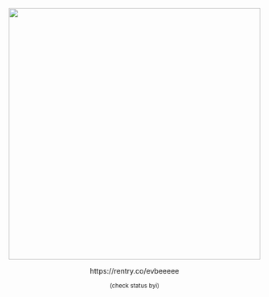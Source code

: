<p align="center">
   <img src="https://i.pinimg.com/1200x/ce/02/3d/ce023d10c68540e65cb04a0eb974b15c.jpg"  width="500" height="500" />
</p>
<p align="center">
   
<p align="center">
  https://rentry.co/evbeeeee
</p>
<p align="center">
   <sub>(check status byi)<sub>
   </p>
